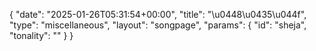 {
    "date": "2025-01-26T05:31:54+00:00",
    "title": "\u0448\u0435\u044f",
    "type": "miscellaneous",
    "layout": "songpage",
    "params": {
        "id": "sheja",
        "tonality": ""
    }
}